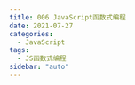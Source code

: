 ```yaml
---
title: 006 JavaScript函数式编程
date: 2021-07-27
categories:
  - JavaScript
tags:
  - JS函数式编程
sidebar: "auto"
---
```


